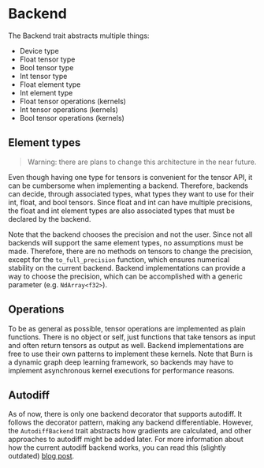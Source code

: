 # Backend

The Backend trait abstracts multiple things:

- Device type
- Float tensor type
- Bool tensor type
- Int tensor type
- Float element type
- Int element type
- Float tensor operations (kernels)
- Int tensor operations (kernels)
- Bool tensor operations (kernels)

## Element types

> Warning: there are plans to change this architecture in the near future.

Even though having one type for tensors is convenient for the tensor API, it can be cumbersome when
implementing a backend. Therefore, backends can decide, through associated types, what types they
want to use for their int, float, and bool tensors. Since float and int can have multiple
precisions, the float and int element types are also associated types that must be declared by the
backend.

Note that the backend chooses the precision and not the user. Since not all backends will support
the same element types, no assumptions must be made. Therefore, there are no methods on tensors to
change the precision, except for the `to_full_precision` function, which ensures numerical stability
on the current backend. Backend implementations can provide a way to choose the precision, which can
be accomplished with a generic parameter (e.g. `NdArray<f32>`).

## Operations

To be as general as possible, tensor operations are implemented as plain functions. There is no
object or self, just functions that take tensors as input and often return tensors as output as
well. Backend implementations are free to use their own patterns to implement these kernels. Note
that Burn is a dynamic graph deep learning framework, so backends may have to implement asynchronous
kernel executions for performance reasons.

## Autodiff

As of now, there is only one backend decorator that supports autodiff. It follows the decorator
pattern, making any backend differentiable. However, the `AutodiffBackend` trait abstracts how
gradients are calculated, and other approaches to autodiff might be added later. For more
information about how the current autodiff backend works, you can read this (slightly outdated)
[blog post](https://burn.dev/blog/burn-rusty-approach-to-tensor-handling).
